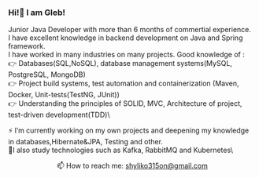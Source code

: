 ### Hi!👋 I am Gleb!
Junior Java Developer with more than 6 months of commertial experience.\
I have excellent knowledge in backend development on Java and Spring framework. \
I have worked in many industries on many projects. Good knowledge of :\
👉 Databases(SQL,NoSQL), database management systems(MySQL, PostgreSQL, MongoDB)\
👉 Project build systems, test automation and containerization (Maven, Docker, Unit-tests(TestNG, JUnit))\
👉 Understanding the principles of SOLID, MVC, Architecture of project, test-driven development(TDD)\

⚡ I’m currently working on my own projects and deepening my knowledge in databases,Hibernate&JPA, Testing and other.\
👐I also study technologies such as Kafka, RabbitMQ and Kubernetes\

<p align='center'>
   📫 How to reach me: <a href='mailto:shyliko315on@gmail.com'>shyliko315on@gmail.com</a>
</p>
